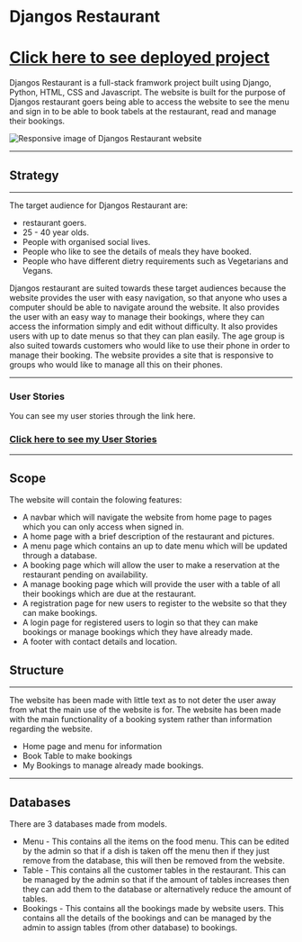 # **Djangos Restaurant**

# [Click here to see deployed project](https://djangos-restaurant.herokuapp.com/) 

Djangos Restaurant is a full-stack framwork project built using Django, Python, HTML, CSS and Javascript. The website is built for the purpose of Djangos restaurant goers being able to access the website to see the menu and sign in to be able to book tabels at the restaurant, read and manage their bookings. 


![Responsive image of Djangos Restaurant website](https://res.cloudinary.com/wickster/image/upload/v1667150103/am_i_reponsive_hmau9x.png)

___

## **Strategy** ##
___
The target audience for Djangos Restaurant are:
- restaurant goers.
- 25 - 40 year olds.
- People with organised social lives.
- People who like to see the details of meals they have booked.
- People who have different dietry requirements such as Vegetarians and Vegans.

Djangos restaurant are suited towards these target audiences because the website provides the user with easy navigation, so that anyone who uses a computer should be able to navigate around the website. It also provides the user with an easy way to manage their bookings, where they can access the information simply and edit without difficulty. It also provides users with up to date menus so that they can plan easily. The age group is also suited towards customers who would like to use their phone in order to manage their booking. The website provides a site that is responsive to groups who would like to manage all this on their phones.
___
### User Stories
You can see my user stories through the link here.
### [Click here to see my User Stories](https://github.com/users/Josh-Wickens/projects/2/views/1) 
___
## **Scope** ##

The website will contain the folowing features:
- A navbar which will navigate the website from home page to pages which you can only access when signed in.
- A home page with a brief description of the restaurant and pictures.
- A menu page which contains an up to date menu which will be updated through a database.
- A booking page which will allow the user to make a reservation at the restaurant pending on availability.
- A manage booking page which will provide the user with a table of all their bookings which are due at the restaurant.
- A registration page for new users to register to the website so that they can make bookings.
- A login page for registered users to login so that they can make bookings or manage bookings which they have already made.
- A footer with contact details and location.  

## **Structure** ##
___

The website has been made with little text as to not deter the user away from what the main use of the website is for. The website has been made with the main functionality of a booking system rather than information regarding the website.

- Home page and menu for information
- Book Table to make bookings
- My Bookings to manage already made bookings.
___
## Databases

There are 3 databases made from models. 

- Menu - This contains all the items on the food menu. This can be edited by the admin so that if a dish is taken off the menu then if they just remove from the database, this will then be removed from the website.
- Table - This contains all the customer tables in the restaurant. This can be managed by the admin so that if the amount of tables increases then they can add them to the database or alternatively reduce the amount of tables.
- Bookings - This contains all the bookings made by website users. This contains all the details of the bookings and can be managed by the admin to assign tables (from other database) to bookings.
